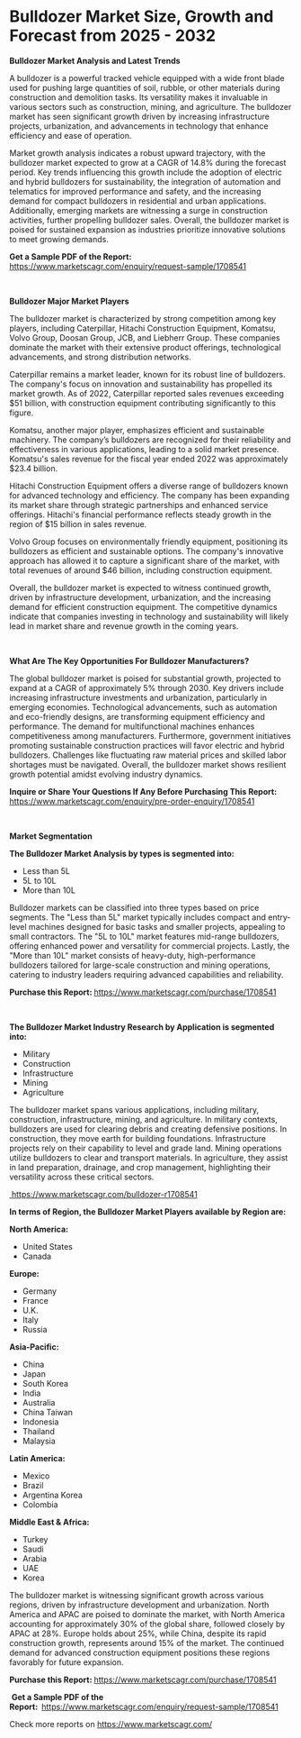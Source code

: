<p><h1>Bulldozer Market Size, Growth and Forecast from 2025 - 2032</h1></p><p><strong>Bulldozer Market Analysis and Latest Trends</strong></p>
<p><p>A bulldozer is a powerful tracked vehicle equipped with a wide front blade used for pushing large quantities of soil, rubble, or other materials during construction and demolition tasks. Its versatility makes it invaluable in various sectors such as construction, mining, and agriculture. The bulldozer market has seen significant growth driven by increasing infrastructure projects, urbanization, and advancements in technology that enhance efficiency and ease of operation.</p><p>Market growth analysis indicates a robust upward trajectory, with the bulldozer market expected to grow at a CAGR of 14.8% during the forecast period. Key trends influencing this growth include the adoption of electric and hybrid bulldozers for sustainability, the integration of automation and telematics for improved performance and safety, and the increasing demand for compact bulldozers in residential and urban applications. Additionally, emerging markets are witnessing a surge in construction activities, further propelling bulldozer sales. Overall, the bulldozer market is poised for sustained expansion as industries prioritize innovative solutions to meet growing demands.</p></p>
<p><strong>Get a Sample PDF of the Report:&nbsp;</strong> <a href="https://www.marketscagr.com/enquiry/request-sample/1708541?utm_campaign=2631&utm_medium=2&utm_source=Github&utm_content=ia&utm_term=30032025&utm_id=bulldozer">https://www.marketscagr.com/enquiry/request-sample/1708541</a></p>
<p>&nbsp;</p>
<p><strong>Bulldozer Major Market Players</strong></p>
<p><p>The bulldozer market is characterized by strong competition among key players, including Caterpillar, Hitachi Construction Equipment, Komatsu, Volvo Group, Doosan Group, JCB, and Liebherr Group. These companies dominate the market with their extensive product offerings, technological advancements, and strong distribution networks.</p><p>Caterpillar remains a market leader, known for its robust line of bulldozers. The company's focus on innovation and sustainability has propelled its market growth. As of 2022, Caterpillar reported sales revenues exceeding $51 billion, with construction equipment contributing significantly to this figure.</p><p>Komatsu, another major player, emphasizes efficient and sustainable machinery. The company’s bulldozers are recognized for their reliability and effectiveness in various applications, leading to a solid market presence. Komatsu's sales revenue for the fiscal year ended 2022 was approximately $23.4 billion.</p><p>Hitachi Construction Equipment offers a diverse range of bulldozers known for advanced technology and efficiency. The company has been expanding its market share through strategic partnerships and enhanced service offerings. Hitachi's financial performance reflects steady growth in the region of $15 billion in sales revenue.</p><p>Volvo Group focuses on environmentally friendly equipment, positioning its bulldozers as efficient and sustainable options. The company's innovative approach has allowed it to capture a significant share of the market, with total revenues of around $46 billion, including construction equipment.</p><p>Overall, the bulldozer market is expected to witness continued growth, driven by infrastructure development, urbanization, and the increasing demand for efficient construction equipment. The competitive dynamics indicate that companies investing in technology and sustainability will likely lead in market share and revenue growth in the coming years.</p></p>
<p>&nbsp;</p>
<p><strong>What Are The Key Opportunities For Bulldozer Manufacturers?</strong></p>
<p><p>The global bulldozer market is poised for substantial growth, projected to expand at a CAGR of approximately 5% through 2030. Key drivers include increasing infrastructure investments and urbanization, particularly in emerging economies. Technological advancements, such as automation and eco-friendly designs, are transforming equipment efficiency and performance. The demand for multifunctional machines enhances competitiveness among manufacturers. Furthermore, government initiatives promoting sustainable construction practices will favor electric and hybrid bulldozers. Challenges like fluctuating raw material prices and skilled labor shortages must be navigated. Overall, the bulldozer market shows resilient growth potential amidst evolving industry dynamics.</p></p>
<p><strong>Inquire or Share Your Questions If Any Before Purchasing This Report:</strong> <a href="https://www.marketscagr.com/enquiry/pre-order-enquiry/1708541?utm_campaign=2631&utm_medium=2&utm_source=Github&utm_content=ia&utm_term=30032025&utm_id=bulldozer">https://www.marketscagr.com/enquiry/pre-order-enquiry/1708541</a></p>
<p>&nbsp;</p>
<p><strong>Market Segmentation</strong></p>
<p><strong>The Bulldozer Market Analysis by types is segmented into:</strong></p>
<p><ul><li>Less than 5L</li><li>5L to 10L</li><li>More than 10L</li></ul></p>
<p><p>Bulldozer markets can be classified into three types based on price segments. The "Less than 5L" market typically includes compact and entry-level machines designed for basic tasks and smaller projects, appealing to small contractors. The "5L to 10L" market features mid-range bulldozers, offering enhanced power and versatility for commercial projects. Lastly, the "More than 10L" market consists of heavy-duty, high-performance bulldozers tailored for large-scale construction and mining operations, catering to industry leaders requiring advanced capabilities and reliability.</p></p>
<p><strong>Purchase this Report:&nbsp;</strong><a href="https://www.marketscagr.com/purchase/1708541?utm_campaign=2631&utm_medium=2&utm_source=Github&utm_content=ia&utm_term=30032025&utm_id=bulldozer">https://www.marketscagr.com/purchase/1708541</a></p>
<p>&nbsp;</p>
<p><strong>The Bulldozer Market Industry Research by Application is segmented into:</strong></p>
<p><ul><li>Military</li><li>Construction</li><li>Infrastructure</li><li>Mining</li><li>Agriculture</li></ul></p>
<p><p>The bulldozer market spans various applications, including military, construction, infrastructure, mining, and agriculture. In military contexts, bulldozers are used for clearing debris and creating defensive positions. In construction, they move earth for building foundations. Infrastructure projects rely on their capability to level and grade land. Mining operations utilize bulldozers to clear and transport materials. In agriculture, they assist in land preparation, drainage, and crop management, highlighting their versatility across these critical sectors.</p></p>
<p><a href="https://www.marketscagr.com/bulldozer-r1708541?utm_campaign=2631&utm_medium=2&utm_source=Github&utm_content=ia&utm_term=30032025&utm_id=bulldozer">&nbsp;https://www.marketscagr.com/bulldozer-r1708541</a></p>
<p><strong>In terms of Region, the Bulldozer Market Players available by Region are:</strong></p>
<p>
    <p> <strong> North America: </strong>
        <ul>
            <li>United States</li>
            <li>Canada</li>
        </ul>
        </p> 
    <p> <strong> Europe: </strong>
        <ul>
            <li>Germany</li>
            <li>France</li>
            <li>U.K.</li>
            <li>Italy</li>
            <li>Russia</li>
        </ul>
        </p> 
    <p> <strong> Asia-Pacific: </strong>
        <ul>
            <li>China</li>
            <li>Japan</li>
            <li>South Korea</li>
            <li>India</li>
            <li>Australia</li>
            <li>China Taiwan</li>
            <li>Indonesia</li>
            <li>Thailand</li>
            <li>Malaysia</li>
        </ul>
        </p> 
    <p> <strong> Latin America: </strong>
        <ul>
            <li>Mexico</li>
            <li>Brazil</li>
            <li>Argentina Korea</li>
            <li>Colombia</li>
        </ul>
        </p> 
    <p> <strong> Middle East & Africa: </strong>
        <ul>
            <li>Turkey</li>
            <li>Saudi</li>
            <li>Arabia</li>
            <li>UAE</li>
            <li>Korea</li>
        </ul>
    </p>
    </p>
<p><p>The bulldozer market is witnessing significant growth across various regions, driven by infrastructure development and urbanization. North America and APAC are poised to dominate the market, with North America accounting for approximately 30% of the global share, followed closely by APAC at 28%. Europe holds about 25%, while China, despite its rapid construction growth, represents around 15% of the market. The continued demand for advanced construction equipment positions these regions favorably for future expansion.</p></p>
<p><strong>Purchase this Report: </strong><a href="https://www.marketscagr.com/purchase/1708541?utm_campaign=2631&utm_medium=2&utm_source=Github&utm_content=ia&utm_term=30032025&utm_id=bulldozer">https://www.marketscagr.com/purchase/1708541</a></p>
<p>&nbsp;<strong>Get a Sample PDF of the Report:&nbsp;&nbsp;</strong><a href="https://www.marketscagr.com/enquiry/request-sample/1708541?utm_campaign=2631&utm_medium=2&utm_source=Github&utm_content=ia&utm_term=30032025&utm_id=bulldozer">https://www.marketscagr.com/enquiry/request-sample/1708541</a></p>
<p><strong></strong></p>
<p>Check more reports on <a href="https://www.marketscagr.com/?utm_campaign=2631&utm_medium=2&utm_source=Github&utm_content=ia&utm_term=30032025&utm_id=bulldozer">https://www.marketscagr.com/</a></p>